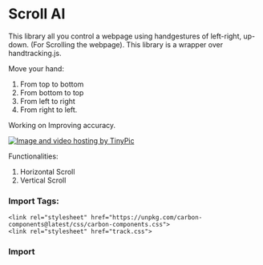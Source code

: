 # Scroll AI

This library all you control a webpage using handgestures of left-right, up-down. (For Scrolling the webpage). This library
is a wrapper over handtracking.js.

Move your hand:
1. From top to bottom
2. From bottom to top
3. From left to right
4. From right to left.

Working on Improving accuracy.

<a href="http://tinypic.com?ref=309o8e1" target="_blank">
<img src="http://i66.tinypic.com/309o8e1.jpg" border="0" alt="Image and video hosting by TinyPic">
</a>

Functionalities:
1. Horizontal Scroll
2. Vertical Scroll

### Import <LINK> Tags:

```
<link rel="stylesheet" href="https://unpkg.com/carbon-components@latest/css/carbon-components.css">
<link rel="stylesheet" href="track.css">
```

### Import <SCRIPT> Tags:

```
<script src="https://unpkg.com/carbon-components@latest/scripts/carbon-components.js"></script>
<script src="handtrack.min.js"> </script>
<script src="track.js"></script>      
```

### Click on the Toggle button once the model is loaded
